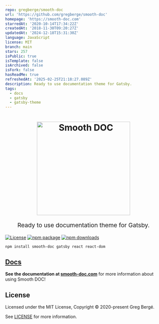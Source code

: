 ```yaml
---
repo: gregberge/smooth-doc
url: 'https://github.com/gregberge/smooth-doc'
homepage: 'https://smooth-doc.com'
starredAt: '2020-10-14T17:34:22Z'
createdAt: '2018-11-30T09:20:27Z'
updatedAt: '2024-12-18T15:31:30Z'
language: JavaScript
license: MIT
branch: main
stars: 257
isPublic: true
isTemplate: false
isArchived: false
isFork: false
hasReadMe: true
refreshedAt: '2025-02-25T21:18:27.089Z'
description: Ready to use documentation theme for Gatsby.
tags:
  - docs
  - gatsby
  - gatsby-theme
---
```


<h1 align="center">
  <img src="https://raw.githubusercontent.com/gregberge/smooth-doc/master/resources/logo-colored-light.jpg" alt="Smooth DOC" title="Smooth DOC" width="300">
</h1>
<p align="center" style="font-size: 1.2rem;">Ready to use documentation theme for Gatsby.</p>

[![License](https://img.shields.io/npm/l/smooth-doc.svg)](https://github.com/gregberge/smooth-doc/blob/master/LICENSE)
[![npm package](https://img.shields.io/npm/v/smooth-doc/latest.svg)](https://www.npmjs.com/package/smooth-doc)
[![npm downloads](https://img.shields.io/npm/dm/smooth-doc.svg)](https://www.npmjs.com/package/smooth-doc)

```bash
npm install smooth-doc gatsby react react-dom
```

## [Docs](https://smooth-doc.com)

**See the documentation at [smooth-doc.com](https://smooth-doc.com)** for more information about using Smooth DOC!

## License

Licensed under the MIT License, Copyright © 2020-present Greg Bergé.

See [LICENSE](./LICENSE) for more information.
